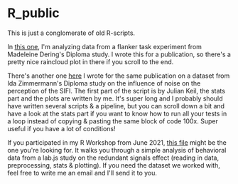 # R_public

This is just a conglomerate of old R-scripts.

In [this one](https://github.com/MMarieSchuckart/R_public/blob/main/Flanker_noise_stats), I'm analyzing data from a flanker task experiment from Madeleine Dering's Diploma study. I wrote this for a publication, so there's a pretty nice raincloud plot in there if you scroll to the end.

There's another one [here](https://github.com/MMarieSchuckart/R_public/blob/main/SIFI_Noise_preproc_stats) I wrote for the same publication on a dataset from Ida Zimmermann's Diploma study on the influence of noise on the perception of the SIFI. The first part of the script is by Julian Keil, the stats part and the plots are written by me. It's super long and I probably should have written several scripts & a pipeline, but you can scroll down a bit and have a look at the stats part if you want to know how to run all your tests in a loop instead of copying & pasting the same block of code 100x. Super useful if you have a lot of conditions! 

If you participated in my R Workshop from June 2021, [this file](https://github.com/MMarieSchuckart/R_public/blob/main/R_Tutorial_June2021) might be the one you're looking for. It walks you through a simple analysis of behavioral data from a lab.js study on the redundant signals effect (reading in data, preprocessing, stats & plotting). If you need the dataset we worked with, feel free to write me an email and I'll send it to you. 

